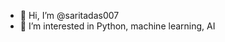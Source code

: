 - 👋 Hi, I’m @saritadas007
- 👀 I’m interested in Python, machine learning, AI


<!---
saritadas007/saritadas007 is a ✨ special ✨ repository because its `README.md` (this file) appears on your GitHub profile.
You can click the Preview link to take a look at your changes.
--->
